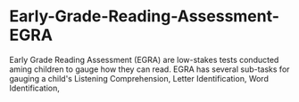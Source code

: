 # Early-Grade-Reading-Assessment-EGRA
Early Grade Reading Assessment (EGRA) are low-stakes tests conducted aming children to gauge how they can read. EGRA has several sub-tasks for gauging a child's Listening Comprehension, Letter Identification, Word Identification,
